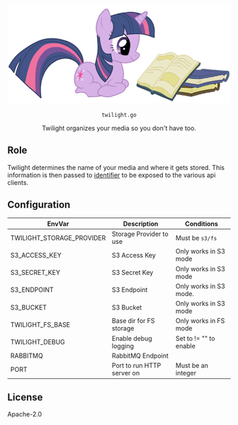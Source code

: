 <p align="center">
  <img src="https://raw.githubusercontent.com/jaredallard/media-stack/master/.github/twilight.png" alt="Twilight Sparkle with books" />
</p>

<p align="center">
  <code>twilight.go</code>
</p>

<p align="center">Twilight organizes your media so you don't have too.</p>

## Role

Twilight determines the name of your media and where it gets stored. This
information is then passed to [identifier](https://github.com/tritonmedia/identifier)
to be exposed to the various api clients.

## Configuration

| EnvVar                    | Description                | Conditions             |
|---------------------------|----------------------------|------------------------|
| TWILIGHT_STORAGE_PROVIDER | Storage Provider to use    | Must be `s3/fs`        |
| S3_ACCESS_KEY             | S3 Access Key              | Only works in S3 mode  |
| S3_SECRET_KEY             | S3 Secret Key              | Only works in S3 mode  |
| S3_ENDPOINT               | S3 Endpoint                | Only works in S3 mode. |
| S3_BUCKET                 | S3 Bucket                  | Only works in S3 mode  |
| TWILIGHT_FS_BASE          | Base dir for FS storage    | Only works in FS mode  |
| TWILIGHT_DEBUG            | Enable debug logging       | Set to != "" to enable |
| RABBITMQ                  | RabbitMQ Endpoint          |                        |
| PORT                      | Port to run HTTP server on | Must be an integer     |

## License

Apache-2.0
